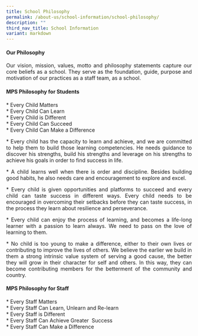 ```yaml
---
title: School Philosophy
permalink: /about-us/school-information/school-philosophy/
description: ""
third_nav_title: School Information
variant: markdown
---
```


#### Our Philosophy
<p align="justify">Our vision, mission, values, motto and philosophy statements capture our core beliefs as a school. They serve as the foundation, guide, purpose and motivation of our practices as a staff team, as a school.</p>

#### MPS Philosophy for Students

\* Every Child Matters&nbsp;  
\* Every Child Can Learn&nbsp;  
\* Every Child is Different  
\* Every Child Can Succeed  
\* Every Child Can Make a Difference

<p align="justify">*   Every child has the capacity to learn and achieve, and we are committed to help them to build those learning competencies. He needs guidance to discover his strengths, build his strengths and leverage on his strengths to achieve his goals in order to find success in life.</p> 
    
<p align="justify">*   A child learns well when there is order and discipline. Besides building good habits, he also needs care and encouragement to explore and excel.</p>
    
<p align="justify">*   Every child is given opportunities and platforms to succeed and every child can taste success in different ways. Every child needs to be encouraged in overcoming their setbacks before they can taste success, in the process they learn about resilience and perseverance.</p>
    
<p align="justify">*   Every child can enjoy the process of learning, and becomes a life-long learner with a passion to learn always. We need to pass on the love of learning to them.</p> 
    
<p align="justify">*   No child is too young to make a difference, either to their own lives or contributing to improve the lives of others. We believe the earlier we build in them a strong intrinsic value system of serving a good cause, the better they will grow in their character for self and others. In this way, they can become contributing members for the betterment of the community and country.</p>

#### MPS Philosophy for Staff
\*&nbsp;Every Staff Matters  
\* Every Staff Can Learn, Unlearn and Re-learn  
\* Every Staff is Different  
\* Every Staff Can Achieve Greater&nbsp; Success  
\* Every Staff Can Make a Difference